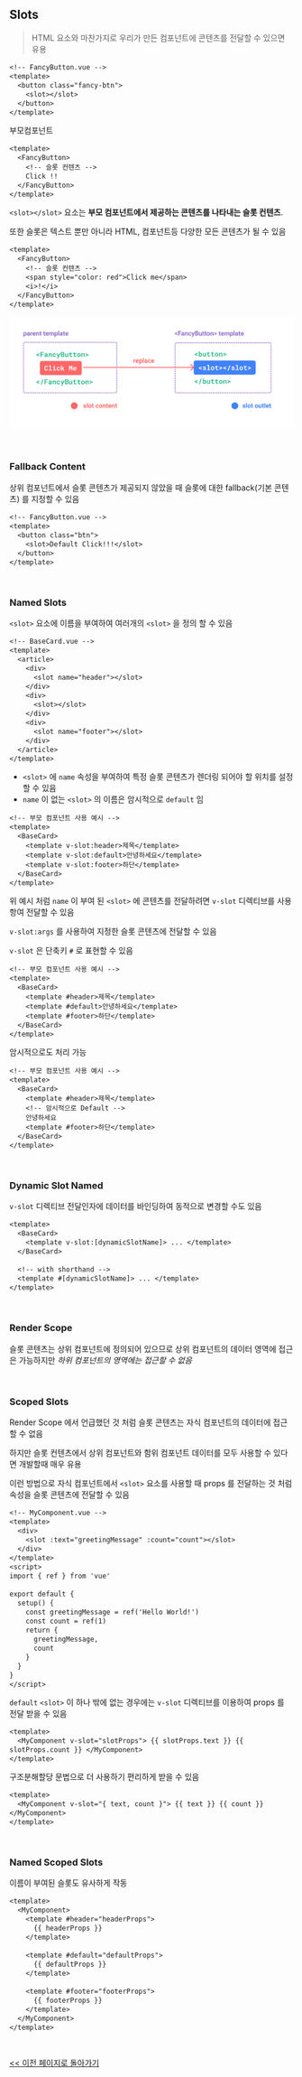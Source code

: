 ## Slots

> HTML 요소와 마찬가지로 우리가 만든 컴포넌트에 콘텐츠를 전달할 수 있으면 유용

```vue
<!-- FancyButton.vue -->
<template>
  <button class="fancy-btn">
    <slot></slot>
  </button>
</template>
```

부모컴포넌트

```vue
<template>
  <FancyButton>
    <!-- 슬롯 컨텐츠 -->
    Click !!
  </FancyButton>
</template>
```

`<slot></slot>` 요소는 **부모 컴포넌트에서 제공하는 콘텐츠를 나타내는 슬롯 컨텐츠**.

또한 슬롯은 텍스트 뿐만 아니라 HTML, 컴포넌트등 다양한 모든 콘텐츠가 될 수 있음

```vue
<template>
  <FancyButton>
    <!-- 슬롯 컨텐츠 -->
    <span style="color: red">Click me</span>
    <i>!</i>
  </FancyButton>
</template>
```

![slot-image](./images//image-05.png)

<br/>

### Fallback Content

상위 컴포넌트에서 슬롯 콘텐츠가 제공되지 않았을 때 슬롯에 대한 fallback(기본 콘텐츠) 를 지정할 수 있음

```vue
<!-- FancyButton.vue -->
<template>
  <button class="btn">
    <slot>Default Click!!!</slot>
  </button>
</template>
```

<br/>

### Named Slots

`<slot>` 요소에 이름을 부여하여 여러개의 `<slot>` 을 정의 할 수 있음

```vue
<!-- BaseCard.vue -->
<template>
  <article>
    <div>
      <slot name="header"></slot>
    </div>
    <div>
      <slot></slot>
    </div>
    <div>
      <slot name="footer"></slot>
    </div>
  </article>
</template>
```

- `<slot>` 에 `name` 속성을 부여하여 특정 슬롯 콘텐츠가 렌더링 되어야 할 위치를 설정할 수 있음
- `name` 이 없는 `<slot>` 의 이름은 암시적으로 `default` 임

```vue
<!-- 부모 컴포넌트 사용 예시 -->
<template>
  <BaseCard>
    <template v-slot:header>제목</template>
    <template v-slot:default>안녕하세요</template>
    <template v-slot:footer>하단</template>
  </BaseCard>
</template>
```

위 예시 처럼 `name` 이 부여 된 `<slot>` 에 콘텐츠를 전달하려면 `v-slot` 디렉티브를 사용항여 전달할 수 있음

`v-slot:args` 를 사용하여 지정한 슬롯 콘텐츠에 전달할 수 있음

`v-slot` 은 단축키 `#` 로 표현할 수 있음

```vue
<!-- 부모 컴포넌트 사용 예시 -->
<template>
  <BaseCard>
    <template #header>제목</template>
    <template #default>안녕하세요</template>
    <template #footer>하단</template>
  </BaseCard>
</template>
```

암시적으로도 처리 가능

```vue
<!-- 부모 컴포넌트 사용 예시 -->
<template>
  <BaseCard>
    <template #header>제목</template>
    <!-- 암시적으로 Default -->
    안녕하세요
    <template #footer>하단</template>
  </BaseCard>
</template>
```

<br/>

### Dynamic Slot Named

`v-slot` 디렉티브 전달인자에 데이터를 바인딩하여 동적으로 변경할 수도 있음

```vue
<template>
  <BaseCard>
    <template v-slot:[dynamicSlotName]> ... </template>
  </BaseCard>

  <!-- with shorthand -->
  <template #[dynamicSlotName]> ... </template>
</template>
```

<br/>

### Render Scope

슬롯 콘텐츠는 상위 컴포넌트에 정의되어 있으므로 상위 컴포넌트의 데이터 영역에 접근은 가능하지만 _하위 컴포넌트의 영역에는 접근할 수 없음_

<br/>

### Scoped Slots

Render Scope 에서 언급했던 것 처럼 슬롯 콘텐츠는 자식 컴포넌트의 데이터에 접근할 수 없음

하지만 슬롯 컨텐츠에서 상위 컴포넌트와 함위 컴포넌트 데이터를 모두 사용할 수 있다면 개발할때 매우 유용

이런 방법으로 자식 컴포넌트에서 `<slot>` 요소를 사용할 때 props 를 전달하는 것 처럼 속성을 슬롯 콘텐츠에 전달할 수 있음

```vue
<!-- MyComponent.vue -->
<template>
  <div>
    <slot :text="greetingMessage" :count="count"></slot>
  </div>
</template>
<script>
import { ref } from 'vue'

export default {
  setup() {
    const greetingMessage = ref('Hello World!')
    const count = ref(1)
    return {
      greetingMessage,
      count
    }
  }
}
</script>
```

`default` `<slot>` 이 하나 밖에 없는 경우에는 `v-slot` 디렉티브를 이용하여 props 를 전달 받을 수 있음

```vue
<template>
  <MyComponent v-slot="slotProps"> {{ slotProps.text }} {{ slotProps.count }} </MyComponent>
</template>
```

구조분해할당 문법으로 더 사용하기 편리하게 받을 수 있음

```vue
<template>
  <MyComponent v-slot="{ text, count }"> {{ text }} {{ count }} </MyComponent>
</template>
```

<br/>

### Named Scoped Slots

이름이 부여된 슬롯도 유사하게 작동

```vue
<template>
  <MyComponent>
    <template #header="headerProps">
      {{ headerProps }}
    </template>

    <template #default="defaultProps">
      {{ defaultProps }}
    </template>

    <template #footer="footerProps">
      {{ footerProps }}
    </template>
  </MyComponent>
</template>
```

<br/>

[<< 이전 페이지로 돌아가기](../../README.md)
